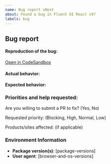 ```yaml
---
name: Bug report vNext
about: Found a bug in Fluent UI React v9?
labels: bug
---
```


## Bug report

<!--
Thanks for contacting us! We're here to help.
Before you report an issue, please check if it's not listed as a known issue at the bottom of the component
documentation page.
-->

#### Reproduction of the bug:

<!--
Providing an isolated reproduction of the bug in a CodeSandbox makes it much easier for us to help you.
We've added a link to CodeSandbox to the example, as you've modified it on the documentation page.
If this sandbox doesn't display the problem well, please modify it and update the link here.
-->

[Open in CodeSandbox]([link-to-codesandbox])

#### Actual behavior:

<!-- fill this out -->

#### Expected behavior:

<!-- fill this out -->

### Priorities and help requested:

Are you willing to submit a PR to fix? (Yes, No)

Requested priority: (Blocking, High, Normal, Low)

Products/sites affected: (if applicable)

### Environment Information

- **Package version(s)**: [package-versions]
- **User agent**: [browser-and-os-versions]
